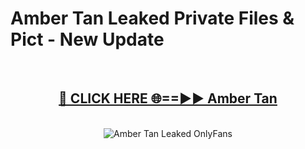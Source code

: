 # Amber Tan Leaked Private Files & Pict - New Update
<br>
<div align="center">
<h2><a href="https://mediafilles.blogspot.com/?title=Amber_Tan" rel="nofollow">🔴 CLICK HERE 🌐==►► Amber Tan</a></h2>
<br>
<a href="https://mediafilles.blogspot.com/?title=Amber_Tan" rel="nofollow" data-target="animated-image.originalLink"><img src="https://i.ibb.co.com/WyWwxjT/player-gif2.gif" alt="Amber Tan Leaked OnlyFans" style="max-width: 100%; display: inline-block;" data-target="animated-image.originalImage"></a>
</div>
<br>
